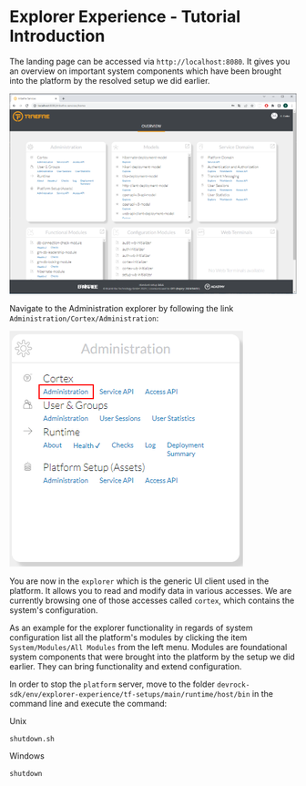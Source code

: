 # Explorer Experience - Tutorial Introduction

The landing page can be accessed via `http://localhost:8080`. It gives you an overview on important system components which have been brought into the platform by the resolved setup we did earlier.

![Landing Page](../../images/landing-page.png)

Navigate to the Administration explorer by following the link `Administration/Cortex/Administration`:

![Landing Page](../../images/navigate-to-administration.png)

You are now in the `explorer` which is the generic UI client used in the platform. It allows you to read and modify data in various accesses. We are currently browsing one of those accesses called `cortex`, which contains the system's configuration.

As an example for the explorer functionality in regards of system configuration list all the platform's modules by clicking the item `System/Modules/All Modules` from the left menu. Modules are foundational system components that were brought into the platform by the setup we did earlier. They can bring functionality and extend configuration.

In order to stop the `platform` server, move to the folder `devrock-sdk/env/explorer-experience/tf-setups/main/runtime/host/bin` in the command line and execute the command:

Unix
```cli
shutdown.sh
```
Windows
```cli
shutdown
```